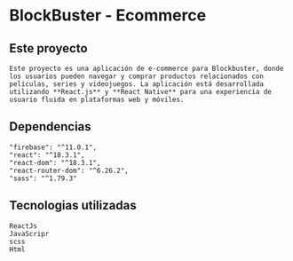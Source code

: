<!-- @format -->

# BlockBuster - Ecommerce

## Este proyecto

    Este proyecto es una aplicación de e-commerce para Blockbuster, donde los usuarios pueden navegar y comprar productos relacionados con películas, series y videojuegos. La aplicación está desarrollada utilizando **React.js** y **React Native** para una experiencia de usuario fluida en plataformas web y móviles.

## Dependencias

    "firebase": "^11.0.1",
    "react": "^18.3.1",
    "react-dom": "^18.3.1",
    "react-router-dom": "^6.26.2",
    "sass": "^1.79.3"

## Tecnologias utilizadas

    ReactJs
    JavaScripr
    scss
    Html
